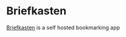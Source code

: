 # Briefkasten

[Briefkasten](https://github.com/ndom91/briefkasten) is a self hosted bookmarking app
